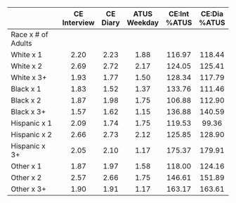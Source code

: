 
|                      | CE<br>Interview |  CE<br>Diary | ATUS<br>Weekday | CE:Int<br>%ATUS | CE:Dia<br>%ATUS |
| -------------------- | :----------: | :----------: | :----------: | :----------: | :----------: |
| Race x # of Adults   |              |              |              |              |              |
| White x 1            |         2.20 |         2.23 |         1.88 |       116.97 |       118.44 |
| White x 2            |         2.69 |         2.72 |         2.17 |       124.05 |       125.41 |
| White x 3+           |         1.93 |         1.77 |         1.50 |       128.34 |       117.79 |
| Black x 1            |         1.83 |         1.52 |         1.37 |       133.76 |       111.46 |
| Black x 2            |         1.87 |         1.98 |         1.75 |       106.88 |       112.90 |
| Black x 3+           |         1.57 |         1.62 |         1.15 |       136.88 |       140.59 |
| Hispanic x 1         |         2.09 |         1.74 |         1.75 |       119.53 |        99.36 |
| Hispanic x 2         |         2.66 |         2.73 |         2.12 |       125.85 |       128.90 |
| Hispanic x 3+        |         2.05 |         2.10 |         1.17 |       175.37 |       179.91 |
| Other x 1            |         1.87 |         1.97 |         1.58 |       118.00 |       124.16 |
| Other x 2            |         2.57 |         2.66 |         1.75 |       146.61 |       151.89 |
| Other x 3+           |         1.90 |         1.91 |         1.17 |       163.17 |       163.61 |

